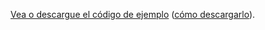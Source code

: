 [Vea o descargue el código de ejemplo](https://github.com/aspnet/Docs/tree/master/aspnetcore/tutorials/first-mvc-app/start-mvc/sample) ([cómo descargarlo](xref:index#how-to-download-a-sample)).